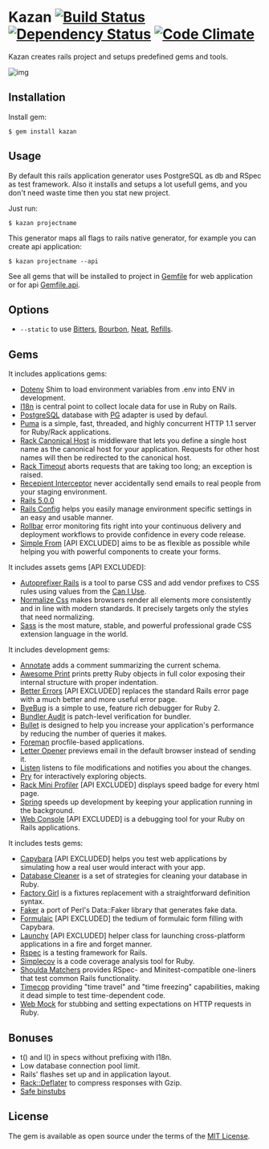 # Kazan [![Build Status](https://travis-ci.org/khusnetdinov/kazan.svg?branch=master)](https://travis-ci.org/khusnetdinov/kazan) [![Dependency Status](https://gemnasium.com/badges/github.com/khusnetdinov/kazan.svg)](https://gemnasium.com/github.com/khusnetdinov/kazan) [![Code Climate](https://codeclimate.com/github/khusnetdinov/kazan/badges/gpa.svg)](https://codeclimate.com/github/khusnetdinov/kazan)

Kazan creates rails project and setups predefined gems and tools.

![img](http://res.cloudinary.com/dtoqqxqjv/image/upload/c_scale,w_240/v1476011701/147601141068782_rgcl3z.png)

## Installation

Install gem:

    $ gem install kazan

## Usage

By default this rails application generator uses PostgreSQL as db and RSpec as test framework. Also it installs and setups a lot usefull gems, and you don't need waste time then you stat new project.

Just run:

    $ kazan projectname

This generator maps all flags to rails native generator, for example you can create api application:

    $ kazan projectname --api

See all gems that will be installed to project in [Gemfile](https://github.com/khusnetdinov/kazan/blob/master/templates/Gemfile.erb) for web application or for api [Gemfile.api](https://github.com/khusnetdinov/kazan/blob/master/templates/Gemfile.api.erb).

## Options

  - `--static` to use [Bitters](https://github.com/thoughtbot/bitters), [Bourbon](https://github.com/thoughtbot/bourbon), [Neat](https://github.com/thoughtbot/neat), [Refills](https://github.com/thoughtbot/refills).

## Gems

It includes applications gems:

  - [Dotenv](https://github.com/bkeepers/dotenv) Shim to load environment variables from .env into ENV in development.
  - [I18n](https://github.com/svenfuchs/rails-i18n) is central point to collect locale data for use in Ruby on Rails.
  - [PostgreSQL](https://www.postgresql.org/) database with [PG](https://rubygems.org/gems/pg/versions/0.18.4) adapter is used by defaul.
  - [Puma](http://puma.io/) is a simple, fast, threaded, and highly concurrent HTTP 1.1 server for Ruby/Rack applications.
  - [Rack Canonical Host](https://github.com/tylerhunt/rack-canonical-host) is middleware that lets you define a single host name as the canonical host for your application. Requests for other host names will then be redirected to the canonical host.
  - [Rack Timeout](https://github.com/heroku/rack-timeout) aborts requests that are taking too long; an exception is raised.
  - [Recepient Interceptor](https://github.com/croaky/recipient_interceptor) never accidentally send emails to real people from your staging environment.
  - [Rails 5.0.0](http://rubyonrails.org/)
  - [Rails Config](https://github.com/railsconfig/config) helps you easily manage environment specific settings in an easy and usable manner.
  - [Rollbar](https://rollbar.com/) error monitoring fits right into your continuous delivery and deployment workflows to provide confidence in every code release.
  - [Simple From](https://github.com/plataformatec/simple_form) [API EXCLUDED] aims to be as flexible as possible while helping you with powerful components to create your forms.

It includes assets gems [API EXCLUDED]:

  - [Autoprefixer Rails](https://github.com/ai/autoprefixer-rails) is a tool to parse CSS and add vendor prefixes to CSS rules using values from the [Can I Use](http://caniuse.com/).
  - [Normalize Css](https://necolas.github.io/normalize.css/) makes browsers render all elements more consistently and in line with modern standards. It precisely targets only the styles that need normalizing.
  - [Sass](http://sass-lang.com/) is the most mature, stable, and powerful professional grade CSS extension language in the world.

It includes development gems:

  - [Annotate](https://github.com/ctran/annotate_models) adds a comment summarizing the current schema.
  - [Awesome Print](https://github.com/awesome-print/awesome_print) prints pretty Ruby objects in full color exposing their internal structure with proper indentation.
  - [Better Errors](https://github.com/charliesome/better_errors) [API EXCLUDED] replaces the standard Rails error page with a much better and more useful error page.
  - [ByeBug](https://github.com/deivid-rodriguez/byebug) is a simple to use, feature rich debugger for Ruby 2.
  - [Bundler Audit](https://github.com/rubysec/bundler-audit) is patch-level verification for bundler.
  - [Bullet](https://github.com/flyerhzm/bullet) is designed to help you increase your application's performance by reducing the number of queries it makes.
  - [Foreman](https://github.com/ddollar/foreman) procfile-based applications.
  - [Letter Opener](https://github.com/ryanb/letter_opener) previews email in the default browser instead of sending it.
  - [Listen](https://github.com/guard/listen) listens to file modifications and notifies you about the changes.
  - [Pry](https://github.com/rweng/pry-rails) for interactively exploring objects.
  - [Rack Mini Profiler](https://github.com/MiniProfiler/rack-mini-profiler) [API EXCLUDED] displays speed badge for every html page.
  - [Spring](https://github.com/rails/spring) speeds up development by keeping your application running in the background.
  - [Web Console](https://github.com/rails/web-console) [API EXCLUDED] is a debugging tool for your Ruby on Rails applications.

It includes tests gems:
 - [Capybara](https://github.com/jnicklas/capybara) [API EXCLUDED] helps you test web applications by simulating how a real user would interact with your app.
 - [Database Cleaner](https://github.com/DatabaseCleaner/database_cleaner) is a set of strategies for cleaning your database in Ruby.
 - [Factory Girl](https://github.com/thoughtbot/factory_girl) is a fixtures replacement with a straightforward definition syntax.
 - [Faker](https://github.com/stympy/faker) a port of Perl's Data::Faker library that generates fake data.
 - [Formulaic](https://github.com/thoughtbot/formulaic) [API EXCLUDED] the tedium of formulaic form filling with Capybara.
 - [Launchy](https://github.com/copiousfreetime/launchy) [API EXCLUDED] helper class for launching cross-platform applications in a fire and forget manner.
 - [Rspec](https://github.com/rspec/rspec-rails) is a testing framework for Rails.
 - [Simplecov](https://github.com/colszowka/simplecov) is a code coverage analysis tool for Ruby.
 - [Shoulda Matchers](https://github.com/thoughtbot/shoulda-matchers) provides RSpec- and Minitest-compatible one-liners that test common Rails functionality.
 - [Timecop](https://github.com/travisjeffery/timecop) providing "time travel" and "time freezing" capabilities, making it dead simple to test time-dependent code.
 - [Web Mock](https://github.com/bblimke/webmock) for stubbing and setting expectations on HTTP requests in Ruby.

## Bonuses

  - t() and l() in specs without prefixing with I18n.
  - Low database connection pool limit.
  - Rails' flashes set up and in application layout.
  - [Rack::Deflater](https://robots.thoughtbot.com/content-compression-with-rack-deflater) to compress responses with Gzip.
  - [Safe binstubs](https://github.com/thoughtbot/suspenders/pull/282)

## License

The gem is available as open source under the terms of the [MIT License](http://opensource.org/licenses/MIT).

